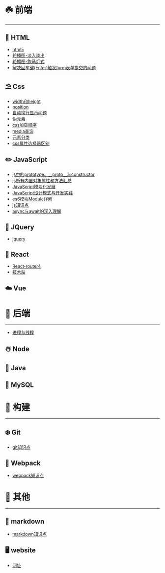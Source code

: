 # ☘️ 前端
***

## 🍭 HTML
- [html5](notes/html/html5.md)
- [轮播图-淡入淡出](notes/html/轮播图-淡入淡出.md)
- [轮播图-跑马灯式](notes/html/轮播图-跑马灯式.md)
- [解决回车键(Enter)触发form表单提交的问题](notes/html/解决回车键(Enter)触发form表单提交的问题.md)

## ⛱ Css
- [width和height](notes/css/width和height.md)
- [position](notes/css/position.md)
- [自动换行显示问题](notes/css/自动换行显示问题.md)
- [伪元素](notes/css/伪元素.md)
- [css加载顺序](notes/css/css加载顺序.md)
- [media查询](notes/css/media查询.md)
- [元素分类](notes/css/元素分类.md)
- [css属性选择器区别](notes/css/css属性选择器区别.md)


## ✏️ JavaScript
- [js中的prototype、__proto__与constructor](notes/javascript/js中的prototype、__proto__与constructor.md)
- [js所有内置对象属性和方法汇总](notes/javascript/js所有内置对象属性和方法汇总.md)
- [JavaScript模块化发展](notes/javascript/JavaScript模块化发展.md)
- [JavaScript设计模式与开发实践](notes/javascript/JavaScript设计模式与开发实践.md)
- [es6模块Module详解](notes/javascript/es6-Module.md)
- [js知识点](notes/javascript/js知识点.md)
- [async与await的深入理解](notes/javascript/async与await的深入理解.md)

## 🎉 JQuery
- [jquery](notes/jquery/jquery.md)

## 🎨 React
- [React-router4](notes/react/react-router4.md)
- [技术站](notes/react/技术站.md)

## ☁️ Vue

<!-- ## 🍒 Other -->

# 🌸 后端
***
- [进程与线程](https://www.liaoxuefeng.com/wiki/1016959663602400/1017627212385376)

## ☃️ Node

## 🍅 Java

## 🔐 MySQL

# 💐 构建
***

## ❄️ Git

- [git知识点](notes/git/git.md)



## 🍡 Webpack

- [webpack知识点](notes/webpack/webpack.md)


# 🌺 其他
***

## 📜 markdown
- [markdown知识点](notes/markdown/markdown.md)

## 🖥 website
- [网址](notes/website/网址.md)


<!-- <div align="center"> <img src="https://docsify.js.org/_media/icon.svg"/ width="100"></div> -->